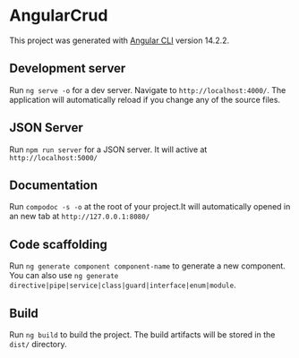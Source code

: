 # AngularCrud

This project was generated with [Angular CLI](https://github.com/angular/angular-cli) version 14.2.2.

## Development server

Run `ng serve -o` for a dev server. Navigate to `http://localhost:4000/`. The application will automatically reload if you change any of the source files.

## JSON Server

Run `npm run server`  for a JSON server. It will active at `http://localhost:5000/`

## Documentation

Run `compodoc -s -o` at the root of your project.It will automatically opened in an new tab at `http://127.0.0.1:8080/` 

## Code scaffolding

Run `ng generate component component-name` to generate a new component. You can also use `ng generate directive|pipe|service|class|guard|interface|enum|module`.

## Build

Run `ng build` to build the project. The build artifacts will be stored in the `dist/` directory.

